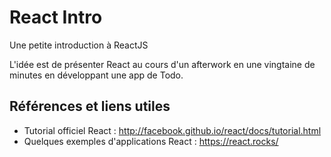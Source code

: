 # React Intro

Une petite introduction à ReactJS

L'idée est de présenter React au cours d'un afterwork en une vingtaine de minutes en développant une app de Todo.

## Références et liens utiles

* Tutorial officiel React : http://facebook.github.io/react/docs/tutorial.html
* Quelques exemples d'applications React : https://react.rocks/
